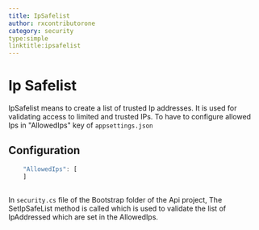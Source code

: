 ```yaml
---
title: IpSafelist 
author: rxcontributorone
category: security 
type:simple
linktitle:ipsafelist
---
```

# Ip Safelist

IpSafelist means to create a list of trusted Ip addresses. It is used for validating access to limited and trusted IPs.
To have to configure allowed Ips in "AllowedIps" key of `appsettings.json` 

## Configuration

````js
    "AllowedIps": [
    ]
  
````  

In `security.cs` file of the Bootstrap folder of the Api project, The SetIpSafeList method is called which is used to validate the list of IpAddressed which are set in the AllowedIps. 



  
